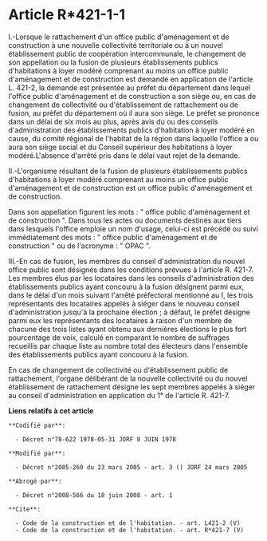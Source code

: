 # Article R*421-1-1

I.-Lorsque le rattachement d'un office public d'aménagement et de construction à une nouvelle collectivité territoriale ou à
un nouvel établissement public de coopération intercommunale, le changement de son appellation ou la fusion de plusieurs
établissements publics d'habitations à loyer modéré comprenant au moins un office public d'aménagement et de construction est
demandé en application de l'article L. 421-2, la demande est présentée au préfet du département dans lequel l'office public
d'aménagement et de construction a son siège ou, en cas de changement de collectivité ou d'établissement de rattachement ou
de fusion, au préfet du département où il aura son siège. Le préfet se prononce dans un délai de six mois au plus, après avis
du ou des conseils d'administration des établissements publics d'habitation à loyer modéré en cause, du comité régional de
l'habitat de la région dans laquelle l'office a ou aura son siège social et du Conseil supérieur des habitations à loyer
modéré.L'absence d'arrêté pris dans le délai vaut rejet de la demande. 

II.-L'organisme résultant de la fusion de plusieurs établissements publics d'habitations à loyer modéré comprenant au moins
un office public d'aménagement et de construction est un office public d'aménagement et de construction. 

Dans son appellation figurent les mots : " office public d'aménagement et de construction ". Dans tous les actes ou documents
destinés aux tiers dans lesquels l'office emploie un nom d'usage, celui-ci est précédé ou suivi immédiatement des mots : "
office public d'aménagement et de construction " ou de l'acronyme : " OPAC ". 

III.-En cas de fusion, les membres du conseil d'administration du nouvel office public sont désignés dans les conditions
prévues à l'article R. 421-7. Les membres élus par les locataires dans les conseils d'administration des établissements
publics ayant concouru à la fusion désignent parmi eux, dans le délai d'un mois suivant l'arrêté préfectoral mentionné au I,
les trois représentants des locataires appelés à siéger dans le nouveau conseil d'administration jusqu'à la prochaine
élection ; à défaut, le préfet désigne parmi eux les représentants des locataires à raison d'un membre de chacune des trois
listes ayant obtenu aux dernières élections le plus fort pourcentage de voix, calculé en comparant le nombre de suffrages
recueillis par chaque liste au nombre total des électeurs dans l'ensemble des établissements publics ayant concouru à la
fusion. 

En cas de changement de collectivité ou d'établissement public de rattachement, l'organe délibérant de la nouvelle
collectivité ou du nouvel établissement de rattachement désigne les sept membres appelés à siéger au conseil d'administration
en application du 1° de l'article R. 421-7.

**Liens relatifs à cet article**

	**Codifié par**:

	  - Décret n°78-622 1978-05-31 JORF 8 JUIN 1978

	**Modifié par**:

	  - Décret n°2005-260 du 23 mars 2005 - art. 3 () JORF 24 mars 2005

	**Abrogé par**:

	  - Décret n°2008-566 du 18 juin 2008 - art. 1

	**Cite**:

	  - Code de la construction et de l'habitation. - art. L421-2 (V)
	  - Code de la construction et de l'habitation. - art. R*421-7 (V)
